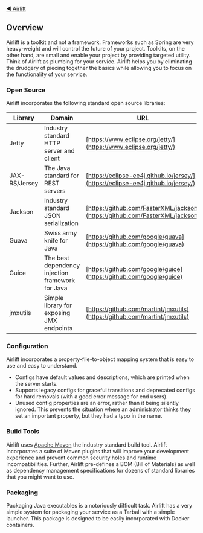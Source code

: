 [◀︎ Airlift](../README.md)

## Overview

Airlift is a toolkit and not a framework. Frameworks such as Spring are very heavy-weight and will control the future of your project. Toolkits, on the other hand, are small and enable your project by providing targeted utility. Think of Airlift as plumbing for your service. Airlift helps you by eliminating the drudgery of piecing together the basics while allowing you to focus on the functionality of your service.

### Open Source

Airlift incorporates the following standard open source libraries:

| Library | Domain | URL |
| ------- | ------ | --- |
| Jetty | Industry standard HTTP server and client | [https://www.eclipse.org/jetty/](https://www.eclipse.org/jetty/) |
| JAX-RS/Jersey | The Java standard for REST servers | [https://eclipse-ee4j.github.io/jersey/](https://eclipse-ee4j.github.io/jersey/) |
| Jackson | Industry standard JSON serialization | [https://github.com/FasterXML/jackson](https://github.com/FasterXML/jackson) |
| Guava | Swiss army knife for Java | [https://github.com/google/guava](https://github.com/google/guava) |
| Guice | The best dependency injection framework for Java | [https://github.com/google/guice](https://github.com/google/guice) |
| jmxutils | Simple library for exposing JMX endpoints | [https://github.com/martint/jmxutils](https://github.com/martint/jmxutils) |

### Configuration

Airlift incorporates a property-file-to-object mapping system that is easy to use and easy to understand.

- Configs have default values and descriptions, which are printed when the server starts.
- Supports legacy configs for graceful transitions and deprecated configs for hard removals (with a good error message for end users).
- Unused config properties are an error, rather than it being silently ignored. This prevents the situation where an administrator thinks they set an important property, but they had a typo in the name.

### Build Tools

Airlift uses [Apache Maven](https://maven.apache.org) the industry standard build tool. Airlift incorporates a suite of Maven plugins that will improve your development experience and prevent common security holes and runtime incompatibilities. Further, Airlift pre-defines a BOM (Bill of Materials) as well as dependency management specifications for dozens of standard libraries that you might want to use.

### Packaging

Packaging Java executables is a notoriously difficult task. Airlift has a very simple system for packaging your service as a Tarball with a simple launcher. This package is designed to be easily incorporated with Docker containers.
